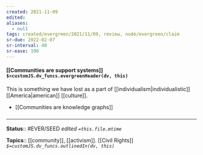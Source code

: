 ```yaml
---
created: 2021-11-09 
edited: 
aliases:
  - null
tags: created/evergreen/2021/11/09, review, node/evergreen/claim
sr-due: 2022-02-07
sr-interval: 40
sr-ease: 190
---
```


#### [[Communities are support systems]] `$=customJS.dv_funcs.evergreenHeader(dv, this)`

This is something we have lost as a part of [[individualism|individualistic]] [[America|american]] [[culture]].

- [[Communities are knowledge graphs]]

### <hr class="footnote"/>

**Status**:: #EVER/SEED 
*edited `=this.file.mtime`*

**Topics**:: [[community]], [[activism]]. [[Civil Rights]]
*`$=customJS.dv_funcs.outlinedIn(dv, this)`*
